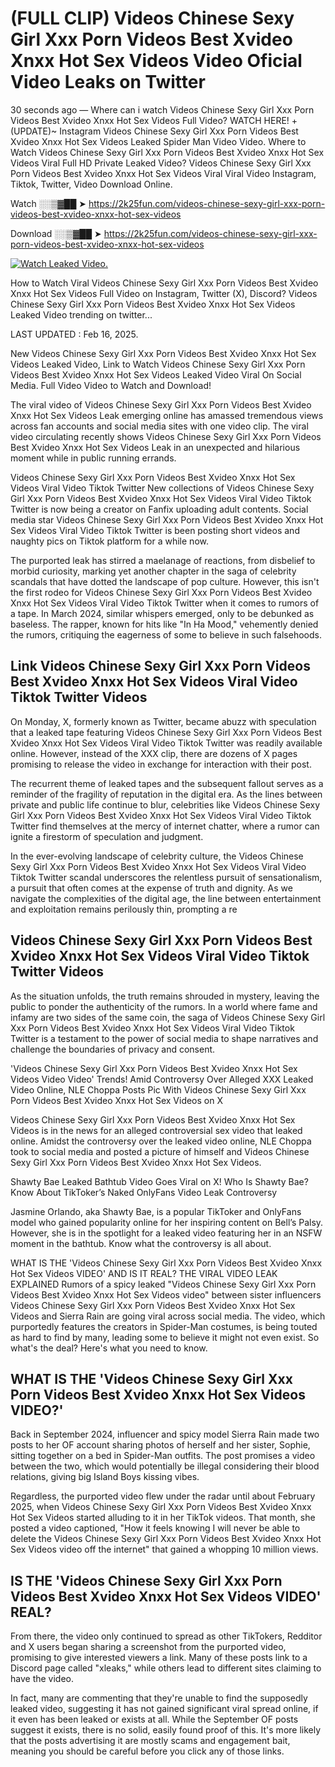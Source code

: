 # (FULL CLIP) Videos Chinese Sexy Girl Xxx Porn Videos Best Xvideo Xnxx Hot Sex Videos Video Oficial Video Leaks on Twitter

30 seconds ago — Where can i watch Videos Chinese Sexy Girl Xxx Porn Videos Best Xvideo Xnxx Hot Sex Videos Full Video? WATCH HERE! +(UPDATE)~ Instagram Videos Chinese Sexy Girl Xxx Porn Videos Best Xvideo Xnxx Hot Sex Videos Leaked Spider Man Video Video. Where to Watch Videos Chinese Sexy Girl Xxx Porn Videos Best Xvideo Xnxx Hot Sex Videos Viral Full HD Private Leaked Video? Videos Chinese Sexy Girl Xxx Porn Videos Best Xvideo Xnxx Hot Sex Videos Viral Viral Video Instagram, Tiktok, Twitter, Video Download Online.

Watch ░░▒▓██ ➤ https://2k25fun.com/videos-chinese-sexy-girl-xxx-porn-videos-best-xvideo-xnxx-hot-sex-videos

Download ░░▒▓██ ➤ https://2k25fun.com/videos-chinese-sexy-girl-xxx-porn-videos-best-xvideo-xnxx-hot-sex-videos

[![Watch Leaked Video.](https://miro.medium.com/v2/resize:fit:828/format:webp/1*cilzJN44JGOrTw9NJCrNHA.gif "Watch Leaked Video")](https://2k25fun.com/videos-chinese-sexy-girl-xxx-porn-videos-best-xvideo-xnxx-hot-sex-videos)

How to Watch Viral Videos Chinese Sexy Girl Xxx Porn Videos Best Xvideo Xnxx Hot Sex Videos Full Video on Instagram, Twitter (X), Discord? Videos Chinese Sexy Girl Xxx Porn Videos Best Xvideo Xnxx Hot Sex Videos Leaked Video trending on twitter...

LAST UPDATED : Feb 16, 2025.

New Videos Chinese Sexy Girl Xxx Porn Videos Best Xvideo Xnxx Hot Sex Videos Leaked Video, Link to Watch Videos Chinese Sexy Girl Xxx Porn Videos Best Xvideo Xnxx Hot Sex Videos Leaked Video Viral On Social Media. Full Video Video to Watch and Download!

The viral video of Videos Chinese Sexy Girl Xxx Porn Videos Best Xvideo Xnxx Hot Sex Videos Leak emerging online has amassed tremendous views across fan accounts and social media sites with one video clip. The viral video circulating recently shows Videos Chinese Sexy Girl Xxx Porn Videos Best Xvideo Xnxx Hot Sex Videos Leak in an unexpected and hilarious moment while in public running errands.

Videos Chinese Sexy Girl Xxx Porn Videos Best Xvideo Xnxx Hot Sex Videos Viral Video Tiktok Twitter New collections of Videos Chinese Sexy Girl Xxx Porn Videos Best Xvideo Xnxx Hot Sex Videos Viral Video Tiktok Twitter is now being a creator on Fanfix uploading adult contents. Social media star Videos Chinese Sexy Girl Xxx Porn Videos Best Xvideo Xnxx Hot Sex Videos Viral Video Tiktok Twitter is been posting short videos and naughty pics on Tiktok platform for a while now.

The purported leak has stirred a maelanage of reactions, from disbelief to morbid curiosity, marking yet another chapter in the saga of celebrity scandals that have dotted the landscape of pop culture. However, this isn't the first rodeo for Videos Chinese Sexy Girl Xxx Porn Videos Best Xvideo Xnxx Hot Sex Videos Viral Video Tiktok Twitter when it comes to rumors of a tape. In March 2024, similar whispers emerged, only to be debunked as baseless. The rapper, known for hits like "In Ha Mood," vehemently denied the rumors, critiquing the eagerness of some to believe in such falsehoods.

## Link Videos Chinese Sexy Girl Xxx Porn Videos Best Xvideo Xnxx Hot Sex Videos Viral Video Tiktok Twitter Videos

On Monday, X, formerly known as Twitter, became abuzz with speculation that a leaked tape featuring Videos Chinese Sexy Girl Xxx Porn Videos Best Xvideo Xnxx Hot Sex Videos Viral Video Tiktok Twitter was readily available online. However, instead of the XXX clip, there are dozens of X pages promising to release the video in exchange for interaction with their post.

The recurrent theme of leaked tapes and the subsequent fallout serves as a reminder of the fragility of reputation in the digital era. As the lines between private and public life continue to blur, celebrities like Videos Chinese Sexy Girl Xxx Porn Videos Best Xvideo Xnxx Hot Sex Videos Viral Video Tiktok Twitter find themselves at the mercy of internet chatter, where a rumor can ignite a firestorm of speculation and judgment.

In the ever-evolving landscape of celebrity culture, the Videos Chinese Sexy Girl Xxx Porn Videos Best Xvideo Xnxx Hot Sex Videos Viral Video Tiktok Twitter scandal underscores the relentless pursuit of sensationalism, a pursuit that often comes at the expense of truth and dignity. As we navigate the complexities of the digital age, the line between entertainment and exploitation remains perilously thin, prompting a re

##  Videos Chinese Sexy Girl Xxx Porn Videos Best Xvideo Xnxx Hot Sex Videos Viral Video Tiktok Twitter Videos

As the situation unfolds, the truth remains shrouded in mystery, leaving the public to ponder the authenticity of the rumors. In a world where fame and infamy are two sides of the same coin, the saga of Videos Chinese Sexy Girl Xxx Porn Videos Best Xvideo Xnxx Hot Sex Videos Viral Video Tiktok Twitter is a testament to the power of social media to shape narratives and challenge the boundaries of privacy and consent.

'Videos Chinese Sexy Girl Xxx Porn Videos Best Xvideo Xnxx Hot Sex Videos Video Video' Trends! Amid Controversy Over Alleged XXX Leaked Video Online, NLE Choppa Posts Pic With Videos Chinese Sexy Girl Xxx Porn Videos Best Xvideo Xnxx Hot Sex Videos on X

Videos Chinese Sexy Girl Xxx Porn Videos Best Xvideo Xnxx Hot Sex Videos is in the news for an alleged controversial sex video that leaked online. Amidst the controversy over the leaked video online, NLE Choppa took to social media and posted a picture of himself and Videos Chinese Sexy Girl Xxx Porn Videos Best Xvideo Xnxx Hot Sex Videos.

Shawty Bae Leaked Bathtub Video Goes Viral on X! Who Is Shawty Bae? Know About TikToker’s Naked OnlyFans Video Leak Controversy

Jasmine Orlando, aka Shawty Bae, is a popular TikToker and OnlyFans model who gained popularity online for her inspiring content on Bell’s Palsy. However, she is in the spotlight for a leaked video featuring her in an NSFW moment in the bathtub. Know what the controversy is all about.

WHAT IS THE 'Videos Chinese Sexy Girl Xxx Porn Videos Best Xvideo Xnxx Hot Sex Videos VIDEO' AND IS IT REAL? THE VIRAL VIDEO LEAK EXPLAINED Rumors of a spicy leaked "Videos Chinese Sexy Girl Xxx Porn Videos Best Xvideo Xnxx Hot Sex Videos video" between sister influencers Videos Chinese Sexy Girl Xxx Porn Videos Best Xvideo Xnxx Hot Sex Videos and Sierra Rain are going viral across social media. The video, which purportedly features the creators in Spider-Man costumes, is being touted as hard to find by many, leading some to believe it might not even exist. So what's the deal? Here's what you need to know.

## WHAT IS THE 'Videos Chinese Sexy Girl Xxx Porn Videos Best Xvideo Xnxx Hot Sex Videos VIDEO?'

Back in September 2024, influencer and spicy model Sierra Rain made two posts to her OF account sharing photos of herself and her sister, Sophie, sitting together on a bed in Spider-Man outfits. The post promises a video between the two, which would potentially be illegal considering their blood relations, giving big Island Boys kissing vibes.

Regardless, the purported video flew under the radar until about February 2025, when Videos Chinese Sexy Girl Xxx Porn Videos Best Xvideo Xnxx Hot Sex Videos started alluding to it in her TikTok videos. That month, she posted a video captioned, "How it feels knowing I will never be able to delete the Videos Chinese Sexy Girl Xxx Porn Videos Best Xvideo Xnxx Hot Sex Videos video off the internet" that gained a whopping 10 million views.

## IS THE 'Videos Chinese Sexy Girl Xxx Porn Videos Best Xvideo Xnxx Hot Sex Videos VIDEO' REAL?

From there, the video only continued to spread as other TikTokers, Redditor and X users began sharing a screenshot from the purported video, promising to give interested viewers a link. Many of these posts link to a Discord page called "xleaks," while others lead to different sites claiming to have the video.

In fact, many are commenting that they're unable to find the supposedly leaked video, suggesting it has not gained significant viral spread online, if it even has been leaked or exists at all. While the September OF posts suggest it exists, there is no solid, easily found proof of this. It's more likely that the posts advertising it are mostly scams and engagement bait, meaning you should be careful before you click any of those links.